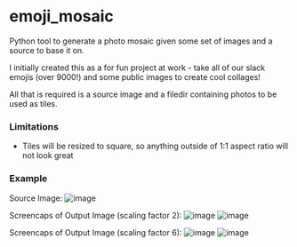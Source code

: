 # emoji_mosaic
Python tool to generate a photo mosaic given some set of images and a source to base it on.

I initially created this as a for fun project at work - take all of our slack emojis (over 9000!) and some public images to create cool collages!

All that is required is a source image and a filedir containing photos to be used as tiles.

### Limitations
* Tiles will be resized to square, so anything outside of 1:1 aspect ratio will not look great

### Example

Source Image: ![image](https://user-images.githubusercontent.com/72606788/209713990-72a2269f-1cde-4065-8cda-f1e794b726af.png)


Screencaps of Output Image (scaling factor 2): ![image](https://user-images.githubusercontent.com/72606788/209720264-3c90d20d-972f-4b05-8840-d40906c7fb23.png)
![image](https://user-images.githubusercontent.com/72606788/209720285-a6f8fa05-9973-4b4a-a9fe-a15fbbc511b2.png)


Screencaps of Output Image (scaling factor 6): ![image](https://user-images.githubusercontent.com/72606788/209720385-de269056-ba24-4318-b8e7-f233de3e06af.png)
![image](https://user-images.githubusercontent.com/72606788/209720314-2e5cb1a5-0fbc-4907-a635-22cb67c6240f.png)
